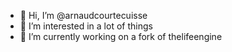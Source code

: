 
<!---
arnaudcourtecuisse/arnaudcourtecuisse is a ✨ special ✨ repository because its `README.md` (this file) appears on your GitHub profile.
You can click the Preview link to take a look at your changes.
--->

- 👋 Hi, I’m @arnaudcourtecuisse
- 👀 I’m interested in a lot of things
- 🌱 I’m currently working on a fork of thelifeengine

